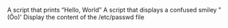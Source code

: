 A script that prints “Hello, World”
A script that displays a confused smiley "(Ôo)'
Display the content of the /etc/passwd file
